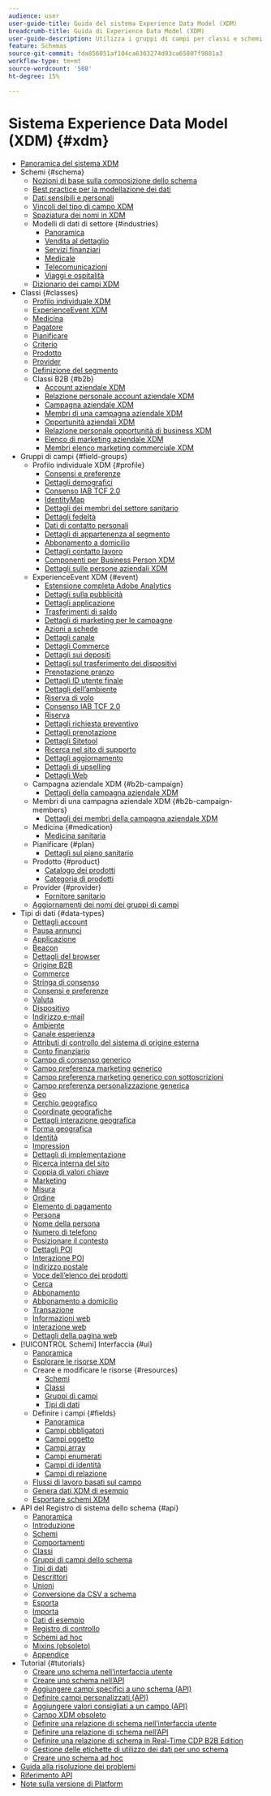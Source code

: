 ```yaml
---
audience: user
user-guide-title: Guida del sistema Experience Data Model (XDM)
breadcrumb-title: Guida di Experience Data Model (XDM)
user-guide-description: Utilizza i gruppi di campi per classi e schemi di Experience Data Model (XDM) per standardizzare i dati dell’esperienza.
feature: Schemas
source-git-commit: fda856051af104ca6363274d93ca65807f9881a3
workflow-type: tm+mt
source-wordcount: '508'
ht-degree: 15%

---
```



# Sistema Experience Data Model (XDM) {#xdm}

* [Panoramica del sistema XDM](home.md)
* Schemi {#schema}
   * [Nozioni di base sulla composizione dello schema](schema/composition.md)
   * [Best practice per la modellazione dei dati](schema/best-practices.md)
   * [Dati sensibili e personali](./schema/sensitive-and-personal-data.md)
   * [Vincoli del tipo di campo XDM](schema/field-constraints.md)
   * [Spaziatura dei nomi in XDM](./schema/namespaces.md)
   * Modelli di dati di settore {#industries}
      * [Panoramica](./schema/industries/overview.md)
      * [Vendita al dettaglio](./schema/industries/retail.md)
      * [Servizi finanziari](./schema/industries/financial.md)
      * [Medicale](./schema/industries/healthcare.md)
      * [Telecomunicazioni](./schema/industries/telecom.md)
      * [Viaggi e ospitalità](./schema/industries/travel-hospitality.md)
   * [Dizionario dei campi XDM](schema/field-dictionary.md)
* Classi {#classes}
   * [Profilo individuale XDM](./classes/individual-profile.md)
   * [ExperienceEvent XDM](./classes/experienceevent.md)
   * [Medicina](./classes/medication.md)
   * [Pagatore](./classes/payer.md)
   * [Pianificare](./classes/plan.md)
   * [Criterio](./classes/policy.md)
   * [Prodotto](./classes/product.md)
   * [Provider](./classes/provider.md)
   * [Definizione del segmento](./classes/segment-definition.md)
   * Classi B2B {#b2b}
      * [Account aziendale XDM](./classes/b2b/business-account.md)
      * [Relazione personale account aziendale XDM](./classes/b2b/business-account-person-relation.md)
      * [Campagna aziendale XDM](./classes/b2b/business-campaign.md)
      * [Membri di una campagna aziendale XDM](./classes/b2b/business-campaign-members.md)
      * [Opportunità aziendali XDM](./classes/b2b/business-opportunity.md)
      * [Relazione personale opportunità di business XDM](./classes/b2b/business-opportunity-person-relation.md)
      * [Elenco di marketing aziendale XDM](./classes/b2b/business-marketing-list.md)
      * [Membri elenco marketing commerciale XDM](./classes/b2b/business-marketing-list-members.md)
* Gruppi di campi {#field-groups}
   * Profilo individuale XDM {#profile}
      * [Consensi e preferenze](./field-groups/profile/consents.md)
      * [Dettagli demografici](./field-groups/profile/demographic-details.md)
      * [Consenso IAB TCF 2.0](./field-groups/profile/iab.md)
      * [IdentityMap](./field-groups/profile/identitymap.md)
      * [Dettagli dei membri del settore sanitario](./field-groups/profile/healthcare-member-details.md)
      * [Dettagli fedeltà](./field-groups/profile/loyalty-details.md)
      * [Dati di contatto personali](./field-groups/profile/personal-contact-details.md)
      * [Dettagli di appartenenza al segmento](./field-groups/profile/segmentation.md)
      * [Abbonamento a domicilio](./field-groups/profile/telecom-subscription.md)
      * [Dettagli contatto lavoro](./field-groups/profile/work-contact-details.md)
      * [Componenti per Business Person XDM](./field-groups/profile/business-person-components.md)
      * [Dettagli sulle persone aziendali XDM](./field-groups/profile/business-person-details.md)
   * ExperienceEvent XDM {#event}
      * [Estensione completa Adobe Analytics](./field-groups/event/analytics-full-extension.md)
      * [Dettagli sulla pubblicità](./field-groups/event/advertising-details.md)
      * [Dettagli applicazione](./field-groups/event/application-details.md)
      * [Trasferimenti di saldo](./field-groups/event/balance-transfers.md)
      * [Dettagli di marketing per le campagne](./field-groups/event/campaign-marketing-details.md)
      * [Azioni a schede](./field-groups/event/card-actions.md)
      * [Dettagli canale](./field-groups/event/channel-details.md)
      * [Dettagli Commerce](./field-groups/event/commerce-details.md)
      * [Dettagli sui depositi](./field-groups/event/deposit-details.md)
      * [Dettagli sul trasferimento dei dispositivi](./field-groups/event/device-trade-in-details.md)
      * [Prenotazione pranzo](./field-groups/event/dining-reservation.md)
      * [Dettagli ID utente finale](./field-groups/event/enduserids.md)
      * [Dettagli dell’ambiente](./field-groups/event/environment-details.md)
      * [Riserva di volo](./field-groups/event/flight-reservation.md)
      * [Consenso IAB TCF 2.0](./field-groups/event/iab.md)
      * [Riserva](./field-groups/event/lodging-reservation.md)
      * [Dettagli richiesta preventivo](./field-groups/event/quote-request-details.md)
      * [Dettagli prenotazione](./field-groups/event/reservation-details.md)
      * [Dettagli Sitetool](./field-groups/event/sitetool-details.md)
      * [Ricerca nel sito di supporto](./field-groups/event/support-site-search.md)
      * [Dettagli aggiornamento](./field-groups/event/upgrade-details.md)
      * [Dettagli di upselling](./field-groups/event/upsell-details.md)
      * [Dettagli Web](./field-groups/event/web-details.md)
   * Campagna aziendale XDM {#b2b-campaign}
      * [Dettagli della campagna aziendale XDM](./field-groups/b2b-campaign/details.md)
   * Membri di una campagna aziendale XDM {#b2b-campaign-members}
      * [Dettagli dei membri della campagna aziendale XDM](./field-groups/b2b-campaign-members/details.md)
   * Medicina {#medication}
      * [Medicina sanitaria](./field-groups/medication/healthcare-medication.md)
   * Pianificare {#plan}
      * [Dettagli sul piano sanitario](./field-groups/plan/healthcare-plan-details.md)
   * Prodotto {#product}
      * [Catalogo dei prodotti](./field-groups/product/product-catalog.md)
      * [Categoria di prodotti](./field-groups/product/product-category.md)
   * Provider {#provider}
      * [Fornitore sanitario](./field-groups/provider/healthcare-provider.md)
   * [Aggiornamenti dei nomi dei gruppi di campi](./field-groups/name-updates.md)
* Tipi di dati {#data-types}
   * [Dettagli account](./data-types/account-details.md)
   * [Pausa annunci](./data-types/ad-break.md)
   * [Applicazione](./data-types/application.md)
   * [Beacon](./data-types/beacon.md)
   * [Dettagli del browser](./data-types/browser-details.md)
   * [Origine B2B](./data-types/b2b-source.md)
   * [Commerce](./data-types/commerce.md)
   * [Stringa di consenso](./data-types/consent-string.md)
   * [Consensi e preferenze](./data-types/consents.md)
   * [Valuta](./data-types/currency.md)
   * [Dispositivo](./data-types/device.md)
   * [Indirizzo e-mail](./data-types/email-address.md)
   * [Ambiente](./data-types/environment.md)
   * [Canale esperienza](./data-types/experience-channel.md)
   * [Attributi di controllo del sistema di origine esterna](./data-types/external-source-system-audit-attributes.md)
   * [Conto finanziario](./data-types/financial-account.md)
   * [Campo di consenso generico](./data-types/consent-field.md)
   * [Campo preferenza marketing generico](./data-types/marketing-field.md)
   * [Campo preferenza marketing generico con sottoscrizioni](./data-types/marketing-field-subscriptions.md)
   * [Campo preferenza personalizzazione generica](./data-types/personalization-field.md)
   * [Geo](./data-types/geo.md)
   * [Cerchio geografico](./data-types/geo-circle.md)
   * [Coordinate geografiche](./data-types/geo-coordinates.md)
   * [Dettagli interazione geografica](./data-types/geo-interaction-details.md)
   * [Forma geografica](./data-types/geo-shape.md)
   * [Identità](./data-types/identity.md)
   * [Impression](./data-types/impressions.md)
   * [Dettagli di implementazione](./data-types/implementation-details.md)
   * [Ricerca interna del sito](./data-types/internal-site-search.md)
   * [Coppia di valori chiave](./data-types/key-value-pair.md)
   * [Marketing](./data-types/marketing.md)
   * [Misura](./data-types/measure.md)
   * [Ordine](./data-types/order.md)
   * [Elemento di pagamento](./data-types/payment-item.md)
   * [Persona](./data-types/person.md)
   * [Nome della persona](./data-types/person-name.md)
   * [Numero di telefono](./data-types/phone-number.md)
   * [Posizionare il contesto](./data-types/place-context.md)
   * [Dettagli POI](./data-types/poi-details.md)
   * [Interazione POI](./data-types/poi-interaction.md)
   * [Indirizzo postale](./data-types/postal-address.md)
   * [Voce dell’elenco dei prodotti](./data-types/product-list-item.md)
   * [Cerca](./data-types/search.md)
   * [Abbonamento](./data-types/subscription.md)
   * [Abbonamento a domicilio](./data-types/telecom-subscription.md)
   * [Transazione](./data-types/transaction.md)
   * [Informazioni web](./data-types/web-information.md)
   * [Interazione web](./data-types/web-interaction.md)
   * [Dettagli della pagina web](./data-types/webpage-details.md)
* [!UICONTROL Schemi] Interfaccia {#ui}
   * [Panoramica](./ui/overview.md)
   * [Esplorare le risorse XDM](./ui/explore.md)
   * Creare e modificare le risorse {#resources}
      * [Schemi](./ui/resources/schemas.md)
      * [Classi](./ui/resources/classes.md)
      * [Gruppi di campi](./ui/resources/field-groups.md)
      * [Tipi di dati](./ui/resources/data-types.md)
   * Definire i campi {#fields}
      * [Panoramica](./ui/fields/overview.md)
      * [Campi obbligatori](./ui/fields/required.md)
      * [Campi oggetto](./ui/fields/object.md)
      * [Campi array](./ui/fields/array.md)
      * [Campi enumerati](./ui/fields/enum.md)
      * [Campi di identità](./ui/fields/identity.md)
      * [Campi di relazione](./ui/fields/relationship.md)
   * [Flussi di lavoro basati sul campo](./ui/field-based-workflows.md)
   * [Genera dati XDM di esempio](./ui/sample.md)
   * [Esportare schemi XDM](./ui/export.md)
* API del Registro di sistema dello schema {#api}
   * [Panoramica](api/overview.md)
   * [Introduzione](api/getting-started.md)
   * [Schemi](api/schemas.md)
   * [Comportamenti](api/behaviors.md)
   * [Classi](api/classes.md)
   * [Gruppi di campi dello schema](api/field-groups.md)
   * [Tipi di dati](api/data-types.md)
   * [Descrittori](api/descriptors.md)
   * [Unioni](api/unions.md)
   * [Conversione da CSV a schema](api/csv-to-schema.md)
   * [Esporta](api/export.md)
   * [Importa](api/import.md)
   * [Dati di esempio](api/sample-data.md)
   * [Registro di controllo](api/audit-log.md)
   * [Schemi ad hoc](api/ad-hoc.md)
   * [Mixins (obsoleto)](api/mixins.md)
   * [Appendice](api/appendix.md)
* Tutorial {#tutorials}
   * [Creare uno schema nell’interfaccia utente](tutorials/create-schema-ui.md)
   * [Creare uno schema nell’API](tutorials/create-schema-api.md)
   * [Aggiungere campi specifici a uno schema (API)](./tutorials/specific-fields-api.md)
   * [Definire campi personalizzati (API)](./tutorials/custom-fields-api.md)
   * [Aggiungere valori consigliati a un campo (API)](tutorials/suggested-values.md)
   * [Campo XDM obsoleto](tutorials/field-deprecation.md)
   * [Definire una relazione di schema nell’interfaccia utente](tutorials/relationship-ui.md)
   * [Definire una relazione di schema nell’API](tutorials/relationship-api.md)
   * [Definire una relazione di schema in Real-Time CDP B2B Edition](tutorials/relationship-b2b.md)
   * [Gestione delle etichette di utilizzo dei dati per uno schema](tutorials/labels.md)
   * [Creare uno schema ad hoc](tutorials/ad-hoc.md)
* [Guida alla risoluzione dei problemi](troubleshooting-guide.md)
* [Riferimento API](https://www.adobe.io/experience-platform-apis/references/schema-registry/)
* [Note sulla versione di Platform](https://www.adobe.com/go/platform-release-notes-en)